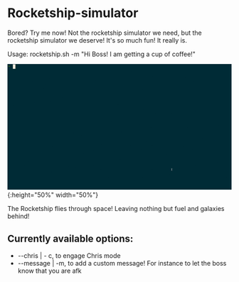 # Rocketship-simulator
Bored? Try me now!
Not the rocketship simulator we need, but the rocketship simulator we deserve!
It's so much fun! It really is.

Usage:
rocketship.sh -m "Hi Boss! I am getting a cup of coffee!"

![](./demo.gif){:height="50%" width="50%"}

The Rocketship flies through space! Leaving nothing but fuel and galaxies behind!

## Currently available options:
- --chris | - c, to engage Chris mode
- --message | -m, to add a custom message! For instance to let the boss know that you are afk
